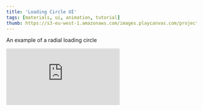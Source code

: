 ```yaml
---
title: 'Loading Circle UI'
tags: [materials, ui, animation, tutorial]
thumb: https://s3-eu-west-1.amazonaws.com/images.playcanvas.com/projects/12/705273/8B52B3-image-75.jpg
---
```


An example of a radial loading circle
<div className="iframe-container">
    <iframe loading="lazy" src="https://playcanv.as/p/WVAhW4ft/" title="Loading Circle UI" webkitallowfullscreen="true" mozallowfullscreen="true" allow="autoplay" allowfullscreen="true" allowvr="" scrolling="no" frameborder="0" />
</div>
